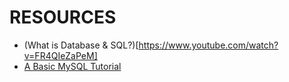 # RESOURCES
- (What is Database & SQL?)[https://www.youtube.com/watch?v=FR4QIeZaPeM]
- [A Basic MySQL Tutorial]()

